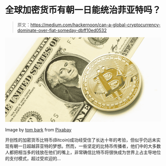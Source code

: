 # 全球加密货币有朝一日能统治菲亚特吗？

> 原文：<https://medium.com/hackernoon/can-a-global-cryptocurrency-dominate-over-fiat-someday-dbff10ed0532>

![](img/c26990be14a35b663e9323f1b1a76dc7.png)

Image by [tom bark](https://pixabay.com/users/tombark-5728574/?utm_source=link-attribution&utm_medium=referral&utm_campaign=image&utm_content=2730220) from [Pixabay](https://pixabay.com/?utm_source=link-attribution&utm_medium=referral&utm_campaign=image&utm_content=2730220)

开创性的加密货币比特币(Bitcoin)成功经受住了长达十年的考验，但似乎仍远未实现有朝一日超越菲亚特的梦想。然而，一些坚定的比特币传播者，他们中的大多数人都把相当多的钱放在他们的嘴上，非常确信比特币将很快成为世界上占主导地位的支付模式，超过受欢迎的…